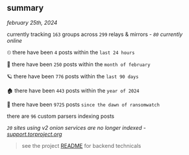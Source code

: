 
## summary
_february 25th, 2024_

currently tracking `163` groups across `299` relays & mirrors - _`80` currently online_

⏲ there have been `4` posts within the `last 24 hours`

🦈 there have been `250` posts within the `month of february`

🪐 there have been `776` posts within the `last 90 days`

🏚 there have been `443` posts within the `year of 2024`

🦕 there have been `9725` posts `since the dawn of ransomwatch`

there are `96` custom parsers indexing posts

_`20` sites using v2 onion services are no longer indexed - [support.torproject.org](https://support.torproject.org/onionservices/v2-deprecation/)_

> see the project [README](https://github.com/joshhighet/ransomwatch#ransomwatch--) for backend technicals
